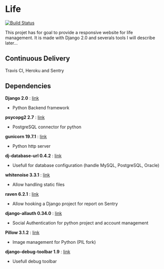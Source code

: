 # Life 

[![Build Status](https://travis-ci.org/Squalex/life.svg?branch=master)](https://travis-ci.org/Squalex/life)

This projet has for goal to provide a responsive website for life management.
It is made with Django 2.0 and severals tools I will describe later...


## Continuous Delivery
Travis CI, Heroku and Sentry


## Dependencies

<b>Django 2.0</b> : [link](https://docs.djangoproject.com/en/2.0/)
* Python Backend framework

<b>psycopg2 2.7</b> : [link](http://initd.org/psycopg/docs/)
* PostgreSQL connector for python

<b>gunicorn 19.7.1</b> : [link](http://gunicorn.org/)
* Python http server

<b>dj-database-url 0.4.2</b> : [link](https://github.com/kennethreitz/dj-database-url)
* Usefull for database configuration (handle MySQL, PostgreSQL, Oracle)

<b>whitenoise 3.3.1</b> : [link](http://whitenoise.evans.io/en/stable/django.html)
* Allow handling static files

<b>raven 6.2.1</b> : [link](https://raven.readthedocs.io/en/stable/integrations/django.html)
* Allow hooking a Django project for report on Sentry

<b>django-allauth 0.34.0</b> : [link](http://django-allauth.readthedocs.io/en/latest/index.html)
* Social Authentication for python project and account management

<b>Pillow 3.1.2</b> : [link](https://python-pillow.org/)
* Image management for Python (PIL fork)

<b>django-debug-toolbar 1.9</b> : [link](https://django-debug-toolbar.readthedocs.io/en/stable/)
* Usefull debug toolbar
